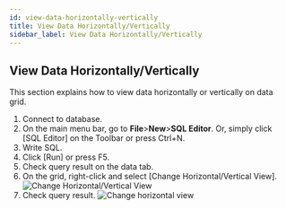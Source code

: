 ```yaml
---
id: view-data-horizontally-vertically
title: View Data Horizontally/Vertically
sidebar_label: View Data Horizontally/Vertically
---
```


## View Data Horizontally/Vertically

This section explains how to view data horizontally or vertically on data grid.

1. Connect to database.
2. On the main menu bar, go to **File**>**New**>**SQL Editor**. Or, simply click [SQL Editor] on the Toolbar or press Ctrl+N.
3. Write SQL.
4. Click [Run] or press F5.
5. Check query result on the data tab.
6. On the grid, right-click and select [Change Horizontal/Vertical View].
![Change Horizontal/Vertical View](https://s3.ap-northeast-2.amazonaws.com/sqlgate-manual-content/9FE642C6B25BCBF48D0E3C91935B68E9.jpg)
7. Check query result.
![Change horizontal view](https://s3.ap-northeast-2.amazonaws.com/sqlgate-manual-content/3C9D2E328A3AB882CEAD8427654424FB.jpg)
